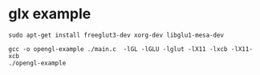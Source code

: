 # glx example

```
sudo apt-get install freeglut3-dev xorg-dev libglu1-mesa-dev
```


```
gcc -o opengl-example ./main.c  -lGL -lGLU -lglut -lX11 -lxcb -lX11-xcb
./opengl-example
```
